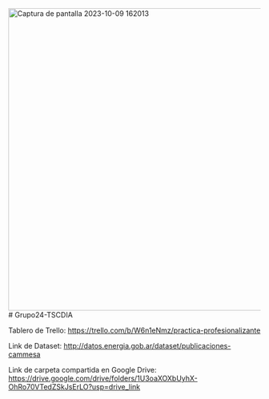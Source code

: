 <img width="605" alt="Captura de pantalla 2023-10-09 162013" src="https://github.com/Lalita635/Grupo24-TSCDIA/assets/93554371/1e06558b-a1f0-4f97-bdc2-f73dc243f0a1">
# Grupo24-TSCDIA

Tablero de Trello: https://trello.com/b/W6n1eNmz/practica-profesionalizante

Link de Dataset: http://datos.energia.gob.ar/dataset/publicaciones-cammesa

Link de carpeta compartida en Google Drive: https://drive.google.com/drive/folders/1U3oaXOXbUyhX-OhRo70VTedZSkJsErLO?usp=drive_link
